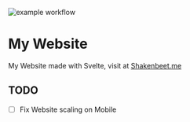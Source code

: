 ![example workflow](https://github.com/Shakenbeet/portfolio/actions/workflows/deploy.yml/badge.svg)

# My Website
My Website made with Svelte, visit at [Shakenbeet.me](https://Shakenbeet.me)

## TODO
- [ ] Fix Website scaling on Mobile 
